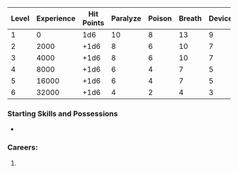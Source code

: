 | Level | Experience | Hit Points | Paralyze | Poison | Breath | Device | Magic |
| ----- | ---------- | ---------- | -------- | ------ | ------ | ------ | ----- |
| 1     | 0          | 1d6        | 10       | 8      | 13     | 9      | 12    |
| 2     | 2000       | +1d6       | 8        | 6      | 10     | 7      | 10    |
| 3     | 4000       | +1d6       | 8        | 6      | 10     | 7      | 10    |
| 4     | 8000       | +1d6       | 6        | 4      | 7      | 5      | 8     |
| 5     | 16000      | +1d6       | 6        | 4      | 7      | 5      | 8     |
| 6     | 32000      | +1d6       | 4        | 2      | 4      | 3      | 6     |
### Starting Skills and Possessions
- 
### Careers:
1. 
